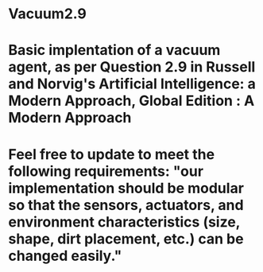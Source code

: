 # Vacuum2.9

# Basic implentation of a vacuum agent, as per Question 2.9 in Russell and Norvig's Artificial Intelligence: a Modern Approach, Global Edition : A Modern Approach

# Feel free to update to meet the following requirements: "our implementation should be modular so that the sensors, actuators, and environment characteristics (size, shape, dirt placement, etc.) can be changed easily."
